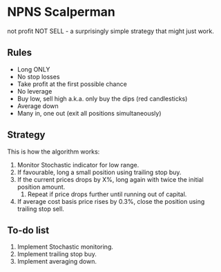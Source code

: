 # NPNS Scalperman

not profit NOT SELL - a surprisingly simple strategy that might just work.

## Rules

* Long ONLY
* No stop losses
* Take profit at the first possible chance
* No leverage
* Buy low, sell high a.k.a. only buy the dips (red candlesticks)
* Average down
* Many in, one out (exit all positions simultaneously)

## Strategy

This is how the algorithm works:

1. Monitor Stochastic indicator for low range.
1. If favourable, long a small position using trailing stop buy.
1. If the current prices drops by X%, long again with twice the initial position amount.
	1. Repeat if price drops further until running out of capital.
1. If average cost basis price rises by 0.3%, close the position using trailing stop sell.

## To-do list

1. Implement Stochastic monitoring.
2. Implement trailing stop buy.
3. Implement averaging down.